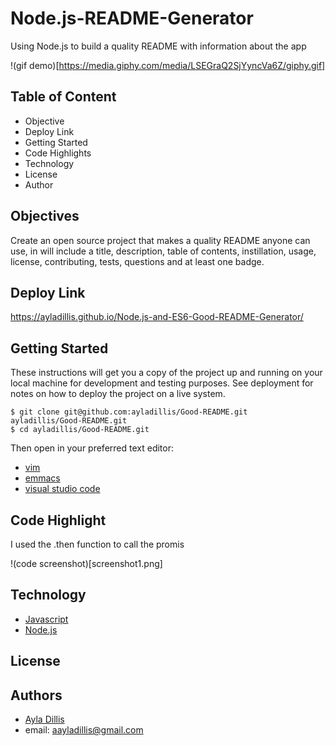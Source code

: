 # Node.js-README-Generator
Using Node.js to build a quality README with information about the app

!(gif demo)[https://media.giphy.com/media/LSEGraQ2SjYyncVa6Z/giphy.gif]

## Table of Content
- Objective
- Deploy Link
- Getting Started
- Code Highlights
- Technology
- License 
- Author 

## Objectives
Create an open source project that makes a quality README anyone can use, in will include a title, description, table of contents, instillation, usage, license, contributing, tests, questions and at least one badge. 

## Deploy Link
https://ayladillis.github.io/Node.js-and-ES6-Good-README-Generator/

## Getting Started
These instructions will get you a copy of the project up and running on your local machine for development and testing purposes. See deployment for notes on how to deploy the project on a live system.

```
$ git clone git@github.com:ayladillis/Good-README.git
ayladillis/Good-README.git
$ cd ayladillis/Good-README.git
```
Then open in your preferred text editor:
- [vim](https://www.vim.org/) 
- [emmacs](https://www.gnu.org/software/emacs/)
- [visual studio code](https://code.visualstudio.com/) 

## Code Highlight
I used the .then function to call the promis

!(code screenshot)[screenshot1.png]


## Technology
* [Javascript](https://developer.mozilla.org/en-US/docs/Web/JavaScrip)
* [Node.js](https://node.js.org/)

## License 

## Authors 
- [Ayla Dillis](https://github.com/ayladillis)
- email: aayladillis@gmail.com